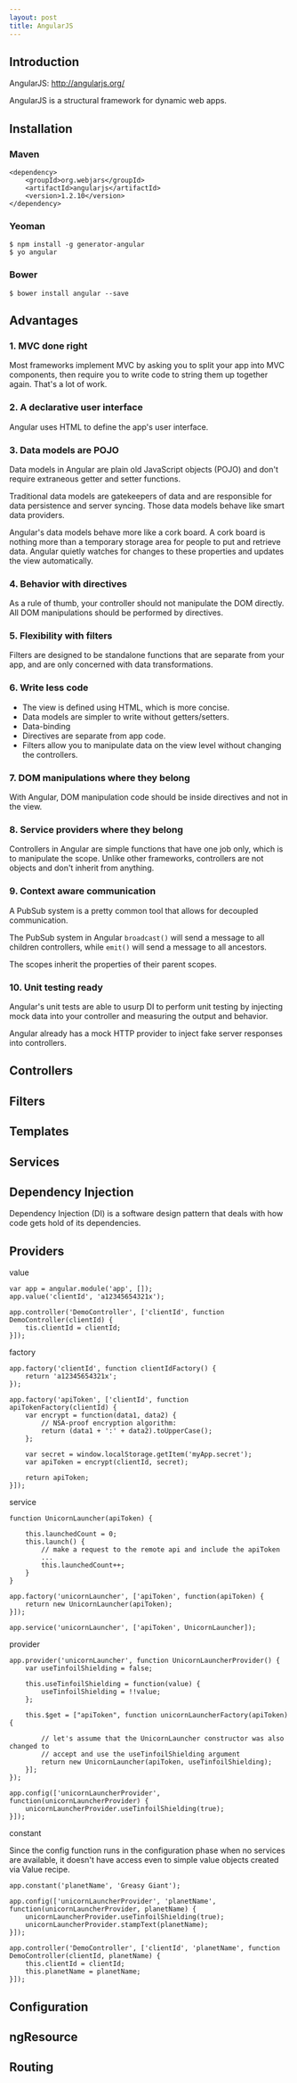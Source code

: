 ```yaml
---
layout: post
title: AngularJS
---
```


## Introduction

AngularJS: <http://angularjs.org/>

AngularJS is a structural framework for dynamic web apps.

## Installation

### Maven

    <dependency>
        <groupId>org.webjars</groupId>
        <artifactId>angularjs</artifactId>
        <version>1.2.10</version>
    </dependency>

### Yeoman

    $ npm install -g generator-angular
    $ yo angular

### Bower

    $ bower install angular --save


## Advantages

### 1. MVC done right

Most frameworks implement MVC by asking you to split your app into MVC components, then require you to write code to string them up together again. That's a lot of work.

### 2. A declarative user interface

Angular uses HTML to define the app's user interface.

### 3. Data models are POJO

Data models in Angular are plain old JavaScript objects (POJO) and don't require extraneous getter and setter functions.

Traditional data models are gatekeepers of data and are responsible for data persistence and server syncing. Those data models behave like smart data providers.

Angular's data models behave more like a cork board. A cork board is nothing more than a temporary storage area for people to put and retrieve data. Angular quietly watches for changes to these properties and updates the view automatically.

### 4. Behavior with directives

As a rule of thumb, your controller should not manipulate the DOM directly. All DOM manipulations should be performed by directives.

### 5. Flexibility with filters

Filters are designed to be standalone functions that are separate from your app, and are only concerned with data transformations.

### 6. Write less code

* The view is defined using HTML, which is more concise.
* Data models are simpler to write without getters/setters.
* Data-binding
* Directives are separate from app code.
* Filters allow you to manipulate data on the view level without changing the controllers.

### 7. DOM manipulations where they belong

With Angular, DOM manipulation code should be inside directives and not in the view.

### 8. Service providers where they belong

Controllers in Angular are simple functions that have one job only, which is to manipulate the scope. Unlike other frameworks, controllers are not objects and don't inherit from anything.

### 9. Context aware communication

A PubSub system is a pretty common tool that allows for decoupled communication.

The PubSub system in Angular `broadcast()` will send a message to all children controllers, while `emit()` will send a message to all ancestors.

The scopes inherit the properties of their parent scopes.

### 10. Unit testing ready

Angular's unit tests are able to usurp DI to perform unit testing by injecting mock data into your controller and measuring the output and behavior.

Angular already has a mock HTTP provider to inject fake server responses into controllers.


## Controllers

## Filters

## Templates

## Services

## Dependency Injection

Dependency Injection (DI) is a software design pattern that deals with how code gets hold of its dependencies.

## Providers

value

    var app = angular.module('app', []);
    app.value('clientId', 'a12345654321x');

    app.controller('DemoController', ['clientId', function DemoController(clientId) {
        tis.clientId = clientId;
    }]);


factory

    app.factory('clientId', function clientIdFactory() {
        return 'a12345654321x';
    });

    app.factory('apiToken', ['clientId', function apiTokenFactory(clientId) {
        var encrypt = function(data1, data2) {
            // NSA-proof encryption algorithm:
            return (data1 + ':' + data2).toUpperCase();
        };

        var secret = window.localStorage.getItem('myApp.secret');
        var apiToken = encrypt(clientId, secret);

        return apiToken;
    }]);

service

    function UnicornLauncher(apiToken) {

        this.launchedCount = 0;
        this.launch() {
            // make a request to the remote api and include the apiToken
            ...
            this.launchedCount++;
        }
    }

    app.factory('unicornLauncher', ['apiToken', function(apiToken) {
        return new UnicornLauncher(apiToken);
    }]);

    app.service('unicornLauncher', ['apiToken', UnicornLauncher]);

provider

    app.provider('unicornLauncher', function UnicornLauncherProvider() {
        var useTinfoilShielding = false;

        this.useTinfoilShielding = function(value) {
            useTinfoilShielding = !!value;
        };

        this.$get = ["apiToken", function unicornLauncherFactory(apiToken) {

            // let's assume that the UnicornLauncher constructor was also changed to
            // accept and use the useTinfoilShielding argument
            return new UnicornLauncher(apiToken, useTinfoilShielding);
        }];
    });

    app.config(['unicornLauncherProvider', function(unicornLauncherProvider) {
        unicornLauncherProvider.useTinfoilShielding(true);
    }]);

constant

Since the config function runs in the configuration phase when no services are available, it doesn't have access even to simple value objects created via Value recipe.

    app.constant('planetName', 'Greasy Giant');

    app.config(['unicornLauncherProvider', 'planetName', function(unicornLauncherProvider, planetName) {
        unicornLauncherProvider.useTinfoilShielding(true);
        unicornLauncherProvider.stampText(planetName);
    }]);

    app.controller('DemoController', ['clientId', 'planetName', function DemoController(clientId, planetName) {
        this.clientId = clientId;
        this.planetName = planetName;
    }]);


## Configuration

## ngResource

## Routing

